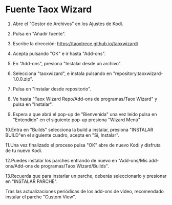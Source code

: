 # Fuente Taox Wizard

1. Abre el "Gestor de Archivos" en los Ajustes de Kodi.

2. Pulsa en "Añadir fuente".

3. Escribe la dirección: https://taoxtrece.github.io/taoxwizard/

4. Acepta pulsando "OK" e ir hasta "Add-ons".

5. En "Add-ons", presiona "Instalar desde un archivo".

6. Selecciona "taoxwizard", e instala pulsando en "repository.taoxwizard-1.0.0.zip".

7. Pulsa en "Instalar desde repositorio".

8. Ve hasta "Taox Wizard Repo/Add-ons de programas/Taox Wizard" y pulsa en "Instalar".

9. Espera a que abrá el pop-up de "Bienvenida" una vez leído pulsa en "Entendido" en el siguiente pop-up presiona "Wizard Menú"

10.Entra en "Builds" selecciona la build a instalar, presiona "INSTALAR BUILD"en el siguiente cuadro, acepta en "Si, Instalar".

11.Una vez finalizado el proceso pulsa "OK" abre de nuevo Kodi y disfruta de tu nuevo Kodi.

12.Puedes instalar los parches entrando de nuevo en "Add-ons/Mis add-ons/Add-ons de programas/Taox Wizard/Builds".

13.Recuerda que para instarlar un parche, deberás seleccionarlo y presionar en "INSTALAR PARCHE".

Tras las actualizaciones periódicas de los add-ons de vídeo, recomendado instalar el parche "Custom View".
